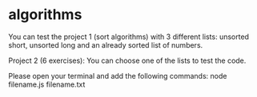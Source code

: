 # algorithms


You can test the project 1 (sort algorithms) with 3 different lists: unsorted short, unsorted long and an already sorted list of numbers.

Project 2 (6 exercises):
You can choose one of the lists to test the code.

Please open your terminal and add the following commands: 
node filename.js filename.txt
